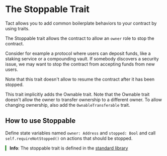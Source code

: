 # The Stoppable Trait

Tact allows you to add common boilerplate behaviors to your contract by using traits.

The Stoppable trait allows the contract to allow an `owner` role to stop the contract.

Consider for example a protocol where users can deposit funds, like a staking service or a compounding vault. If somebody discovers a security issue, we may want to stop the contract from accepting funds from new users.

Note that this trait doesn't allow to resume the contract after it has been stopped.

This trait implicitly adds the Ownable trait. Note that the Ownable trait doesn't allow the owner to transfer ownership to a different owner. To allow changing ownership, also add the `OwnableTransferable` trait.

## How to use Stoppable

Define state variables named `owner: Address` and `stopped: Bool` and call `self.requireNotStopped()` on actions that should be stopped.

<div style="padding-left: 1em; margin: 1em 0; position: relative;">
    <div style="position: absolute; top: 0; bottom: 0%; left: 0; width: 3px; background-color: green;"></div>
    <strong>Info</strong>: The stoppable trait is defined in the <a href="https://github.com/tact-lang/tact/blob/main/stdlib/libs/stoppable.tact">standard library</a>

</div>
